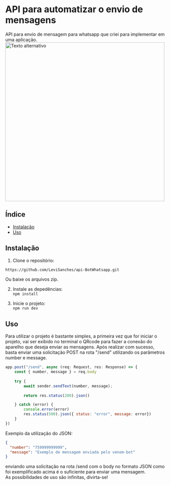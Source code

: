 # API para automatizar o envio de mensagens
API para envio de mensagem para whatsapp que criei para implementar em uma aplicação.
<img src="https://images.pexels.com/photos/4132538/pexels-photo-4132538.jpeg?auto=compress&cs=tinysrgb&w=1260&h=750&dpr=1" alt="Texto alternativo" width="500">

## Índice

- [Instalação](#instalação)
- [Uso](#uso)

## Instalação

1. Clone o repositório:

```bash
https://github.com/LeviSanches/api-BotWhatsapp.git
```
Ou baixe os arquivos zip.

2. Instale as depedências: <br>
```npm install```

3. Inicie o projeto: <br>
```npm run dev```


## Uso
Para utilizar o projeto é bastante simples, a primeira vez que for iniciar o projeto, vai ser exibido no terminal o QRcode para fazer a conexão do aparelho que deseja enviar as mensagens.
Após realizar com sucesso, basta enviar uma solicitação POST na rota "/send" utilizando os parâmetros number e message.
```javascript
app.post("/send", async (req: Request, res: Response) => {   
    const { number, message } = req.body
    
    try {
        await sender.sendText(number, message); 
        
        return res.status(200).json()

    } catch (error) {
        console.error(error)
        res.status(500).json({ status: "error", message: error})
    } 
})
```
Exemplo da utilização do JSON:
```JSON
{
  "number": "759999999999",
  "message": "Exemplo de mensagem enviada pelo venom-bot"
}
```
enviando uma solicitação na rota /send com o body no formato JSON como foi exemplificado acima é o suficiente para enviar uma mensagem. <br>
As possibilidades de uso são infinitas, divirta-se!

